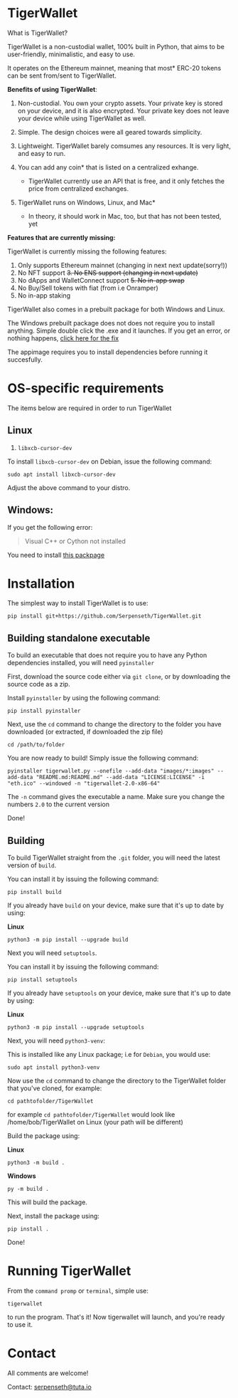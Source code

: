 # TigerWallet

What is TigerWallet?

TigerWallet is a non-custodial wallet, 100% built in Python, that aims to be user-friendly, minimalistic, and easy to use.

It operates on the Ethereum mainnet, meaning that most* ERC-20 tokens can be sent from/sent to TigerWallet.

**Benefits of using TigerWallet**:
1. Non-custodial. You own your crypto assets. Your private key is stored on your device, and it is also encrypted. Your private key does not leave your device while using TigerWallet as well.

2. Simple. The design choices were all geared towards simplicity.

3. Lightweight. TigerWallet barely comsumes any resources. It is very light, and easy to run.

4. You can add any coin* that is listed on a centralized exhange.
   * TigerWallet currently use an API that is free, and it only fetches the price from centralized exchanges.

5. TigerWallet runs on Windows, Linux, and Mac*
   * In theory, it should work in Mac, too, but that has not been tested, yet


**Features that are currently missing:**

TigerWallet is currently missing the following features:
1. Only supports Ethereum mainnet (changing in next next update(sorry!))
2. No NFT support
~~3. No ENS support (changing in next update)~~
4. No dApps and WalletConnect support
~~5. No in-app swap~~
6. No Buy/Sell tokens with fiat (from i.e Onramper)
7. No in-app staking

TigerWallet also comes in a prebuilt package for both Windows and Linux.

The Windows prebuilt package does not does not require you to install anything. Simple double click the .exe and it launches.
If you get an error, or nothing happens, [click here for the fix](https://github.com/Serpenseth/TigerWallet?tab=readme-ov-file#windows)

The appimage requires you to install dependencies before running it succesfully.

# OS-specific requirements
The items below are required in order to run TigerWallet

## Linux
1. `libxcb-cursor-dev`

To install `libxcb-cursor-dev` on Debian, issue the following command:
```
sudo apt install libxcb-cursor-dev
```
Adjust the above command to your distro.

## Windows:
If you get the following error:
>Visual C++ or Cython not installed

You need to install [this packpage](https://visualstudio.microsoft.com/visual-cpp-build-tools/)

# Installation

The simplest way to install TigerWallet is to use:

```
pip install git+https://github.com/Serpenseth/TigerWallet.git
```

## Building standalone executable
To build an executable that does not require you to have any Python dependencies installed, you will need `pyinstaller`

First, download the source code either via `git clone`, or by downloading the source code as a zip.

Install `pyinstaller` by using the following command:
```
pip install pyinstaller
```

Next, use the `cd` command to change the directory to the folder you have downloaded (or extracted, if downloaded the zip file)
```
cd /path/to/folder
```

You are now ready to build! Simply issue the following command:
```
pyinstaller tigerwallet.py --onefile --add-data "images/*:images" --add-data "README.md:README.md" --add-data "LICENSE:LICENSE" -i "eth.ico" --windowed -n "tigerwallet-2.0-x86-64"
```
The `-n` command gives the executable a name. Make sure you change the numbers `2.0` to the current version

Done!

## Building
To build TigerWallet straight from the `.git` folder, you will need the latest version of `build`.

You can install it by issuing the following command:
```
pip install build
```
If you already have `build` on your device, make sure that it's up to date by using:

**Linux**
```
python3 -m pip install --upgrade build
```

Next you will need `setuptools`.

You can install it by issuing the following command:
```
pip install setuptools
```
If you already have `setuptools` on your device, make sure that it's up to date by using:

**Linux**
```
python3 -m pip install --upgrade setuptools
```

Next, you will need `python3-venv`:

This is installed like any Linux package; i.e for `Debian`, you would use:
```
sudo apt install python3-venv
```

Now use the `cd` command to change the directory to the TigerWallet folder that you've cloned, for example:
```
cd pathtofolder/TigerWallet
```
for example `cd pathtofolder/TigerWallet` would look like /home/bob/TigerWallet on Linux (your path will be different)

Build the package using:

**Linux**
```
python3 -m build .
```

**Windows**
```
py -m build .
```
This will build the package.

Next, install the package using:
```
pip install .
```
Done!


# Running TigerWallet
From the `command promp` or `terminal`, simple use:
```
tigerwallet
```
to run the program. That's it! Now tigerwallet will launch, and you're ready to use it.

# Contact
All comments are welcome!

Contact: <serpenseth@tuta.io>

